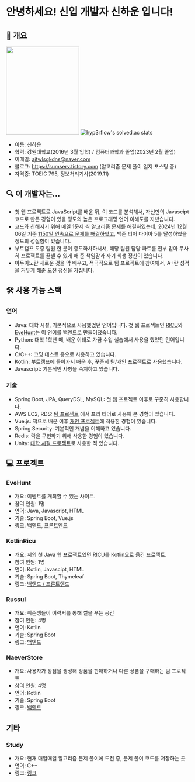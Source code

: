 # 안녕하세요! 신입 개발자 신하운 입니다!

## 📰 개요
<img src="https://github.com/tlsgkdns/tlsgkdns/assets/24753709/502f6bd9-6437-4688-836b-e3c695eb9bdd" width=200 height=240 /> ![hyp3rflow's solved.ac stats](https://github-readme-solvedac.hyp3rflow.vercel.app/api/?handle=tlsgkdns)
- 이름: 신하운
- 학력: 강원대학교(2016년 3월 입학) / 컴퓨터과학과 졸업(2023년 2월 졸업)
- 이메일: ajtwlsgkdns@naver.com <br>
- 블로그: https://sumserv.tistory.com (알고리즘 문제 풀이 일지 포스팅 중)
- 자격증: TOEIC 795, 정보처리기사(2019.11)

## 🔍 이 개발자는...
- 첫 웹 프로젝트로 JavaScript를 배운 뒤, 이 코드를 분석해서, 자신만의 Javascipt 코드로 만든 경험이 있을 정도의 높은 프로그래밍 언어 이해도를 지녔습니다.
- 코드와 친해지기 위해 매일 1문제 씩 알고리즘 문제를 해결하였는데, 2024년 12월 06일 기준 [1150일 연속으로 문제를 해결하였고](https://solved.ac/profile/tlsgkdns), 백준 티어 다이아 5를 달성하였을 정도의 성실함이 있습니다.
- 부트캠프 도중 팀원 한 분이 중도하차하셔서, 해당 팀원 담당 파트를 전부 맡아 무사히 프로젝트를 끝낼 수 있게 해 준 책임감과 자기 희생 정신이 있습니다.
- 아두이노란 새로운 것을 막 배우고, 적극적으로 팀 프로젝트에 참여해서, A+란 성적을 거두게 해준 도전 정신을 가집니다.
## 🛠️ 사용 가능 스택
### 언어
- Java: 대학 시절, 기본적으로 사용했었던 언어입니다. 첫 웹 프로젝트인 [RICU](https://github.com/tlsgkdns/ricu)와 [EveHunt](https://github.com/tlsgkdns/EveHuntJava)는 이 언어를 백엔드로 만들어졌습니다.
- Python: 대학 1학년 때, 배운 이래로 가끔 수업 실습에서 사용을 했었던 언어입니다.
- C/C++: 코딩 테스트 용으로 사용하고 있습니다.
- Kotlin: 부트캠프에 들어가서 배운 후, 꾸준히 팀/개인 프로젝트로 사용했습니다.
- Javascript: 기본적인 사항을 숙지하고 있습니다.
### 기술
 - Spring Boot, JPA, QueryDSL, MySQL: 첫 웹 프로젝트 이후로 꾸준히 사용합니다.
 - AWS EC2, RDS: [팀 프로젝트](https://github.com/tlsgkdns/NaeverStore) 에서 프리 티어로 사용해 본 경험이 있습니다.
 - Vue.js: 책으로 배운 이후 [개인 프로젝트](https://github.com/tlsgkdns/EveHuntVue)에 적용한 경험이 있습니다.
 - Spring Security: 기본적인 개념을 이해하고 있습니다.
 - Redis: 락을 구현하기 위해 사용한 경험이 있습니다.
 - Unity: [대학 시절 프로젝트](https://github.com/tlsgkdns/exerHero)로 사용한 적 있습니다.
## 💻 프로젝트
### EveHunt 
- 개요: 이벤트를 개최할 수 있는 사이트.
- 참여 인원: 1명
- 언어: Java, Javascript, HTML
- 기술: Spring Boot, Vue.js
- 링크: [백엔드](https://github.com/tlsgkdns/EveHuntJava), [프론트엔드](https://github.com/tlsgkdns/EveHuntVue)
### KotlinRicu
 - 개요: 저의 첫 Java 웹 프로젝트였던 RICU를 Kotlin으로 옮긴 프로젝트.
 - 참여 인원: 1명
 - 언어: Kotlin, Javascipt, HTML
 - 기술: Spring Boot, Thymeleaf
 - 링크: [백엔드 / 프론트엔드](https://github.com/tlsgkdns/RicuKotlin)
### Russul
 - 개요: 취준생들이 이력서를 통해 썰을 푸는 공간
 - 참여 인원: 4명
 - 언어: Kotlin
 - 기술: Spring Boot
 - 링크: [백엔드](https://github.com/tlsgkdns/Ressul)
### NaeverStore
 - 개요: 사용자가 상점을 생성해 상품을 판매하거나 다른 상품을 구매하는 팀 프로젝트
 - 참여 인원: 4명
 - 언어: Kotlin
 - 기술: Spring Boot
 - 링크: [백엔드](https://github.com/tlsgkdns/NaeverStore)
## 기타
### Study
 - 개요: 현재 매일매일 알고리즘 문제 풀이에 도전 중, 문제 풀이 코드를 저장하는 곳
 - 언어: C++
 - 링크: [링크](https://github.com/tlsgkdns/study)

